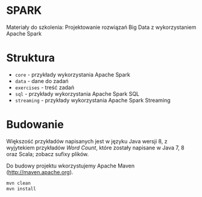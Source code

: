 # SPARK

Materiały do szkolenia: Projektowanie rozwiązań Big Data z wykorzystaniem Apache Spark

# Struktura

* `core` - przykłady wykorzystania Apache Spark   
* `data` - dane do zadań
* `exercises` - treść zadań
* `sql` - przykłady wykorzystania Apache Spark SQL  
* `streaming` - przykłady wykorzystania Apache Spark Streaming  

# Budowanie

Większość przykładów napisanych jest w języku Java wersji 8, z wyjytekiem przykładów _Word Count_, które zostały napisane w Java 7, 8 oraz Scala; zobacz sufixy plików. 

Do budowy projektu wkorzystujemy Apache Maven (http://maven.apache.org).

```bash
mvn clean
mvn install
```
